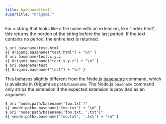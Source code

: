 ```yaml
---
title: basename(text)
supertitle: "Origami."
---
```


For a string that looks like a file name with an extension, like "index.html", this returns the portion of the string before the last period. If the text contains no period, the entire text is returned.

```console
$ ori basename/test.html
${ Origami.basename("test.html") + "\n" }
$ ori basename/test.x.y.z
${ Origami.basename("test.x.y.z") + "\n" }
$ ori basename/test
${ Origami.basename("test") + "\n" }
```

This behaves slightly different from the Node.js [basename](https://nodejs.org/dist/v19.9.0/docs/api/path.html#pathbasenamepath-suffix) command, which is available in Origami as `path/basename`. The Node.js `basename` command only strips the extension if the expected extension is provided as an argument:

```console
$ ori "node:path/basename('foo.txt')"
${ <node:path>.basename('foo.txt') + "\n" }
$ ori "node:path/basename('foo.txt, '.txt')"
${ <node:path>.basename('foo.txt', '.txt') + "\n" }
```
